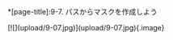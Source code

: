 *[page-title]:9-7. パスからマスクを作成しよう


<div markdown="1" class="sr-only">
</div>
<div markdown="1" class="photo-capture">
[![](upload/9-07.jpg)](upload/9-07.jpg){.image}
</div>